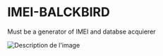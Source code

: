 # IMEI-BALCKBIRD
Must be a generator of IMEI and databse acquierer

![Description de l'image](https://github.com/enokseth/IMEI-BALCKBIRD/Img.png)


